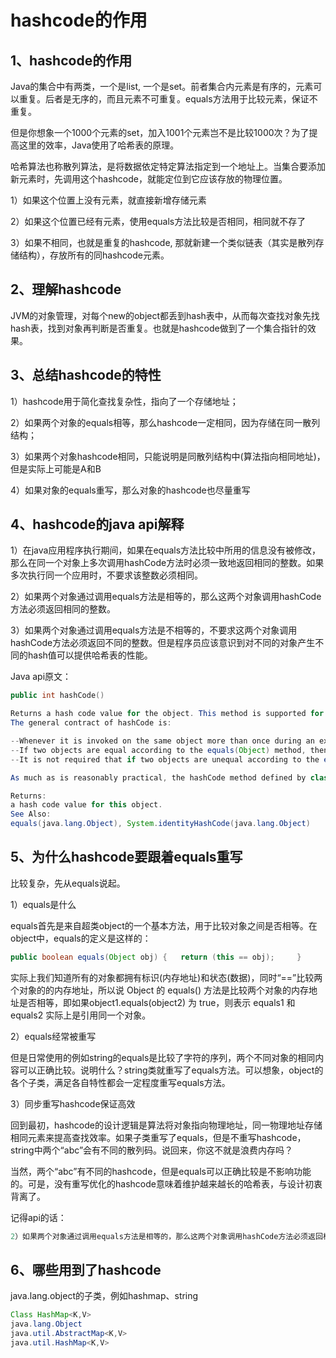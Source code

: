 # hashcode的作用

## 1、hashcode的作用

Java的集合中有两类，一个是list, 一个是set。前者集合内元素是有序的，元素可以重复。后者是无序的，而且元素不可重复。equals方法用于比较元素，保证不重复。

但是你想象一个1000个元素的set，加入1001个元素岂不是比较1000次？为了提高这里的效率，Java使用了哈希表的原理。

哈希算法也称散列算法，是将数据依定特定算法指定到一个地址上。当集合要添加新元素时，先调用这个hashcode，就能定位到它应该存放的物理位置。

1）如果这个位置上没有元素，就直接新增存储元素

2）如果这个位置已经有元素，使用equals方法比较是否相同，相同就不存了

3）如果不相同，也就是重复的hashcode, 那就新建一个类似链表（其实是散列存储结构），存放所有的同hashcode元素。



## 2、理解hashcode

JVM的对象管理，对每个new的object都丢到hash表中，从而每次查找对象先找hash表，找到对象再判断是否重复。也就是hashcode做到了一个集合指针的效果。



## 3、总结hashcode的特性

1）hashcode用于简化查找复杂性，指向了一个存储地址；

2）如果两个对象的equals相等，那么hashcode一定相同，因为存储在同一散列结构；

3）如果两个对象hashcode相同，只能说明是同散列结构中(算法指向相同地址)，但是实际上可能是A和B

4）如果对象的equals重写，那么对象的hashcode也尽量重写



## 4、hashcode的java api解释

1）在java应用程序执行期间，如果在equals方法比较中所用的信息没有被修改，那么在同一个对象上多次调用hashCode方法时必须一致地返回相同的整数。如果多次执行同一个应用时，不要求该整数必须相同。

2）如果两个对象通过调用equals方法是相等的，那么这两个对象调用hashCode方法必须返回相同的整数。

3）如果两个对象通过调用equals方法是不相等的，不要求这两个对象调用hashCode方法必须返回不同的整数。但是程序员应该意识到对不同的对象产生不同的hash值可以提供哈希表的性能。

Java api原文：

```java
public int hashCode​()

Returns a hash code value for the object. This method is supported for the benefit of hash tables such as those provided by HashMap.
The general contract of hashCode is:

--Whenever it is invoked on the same object more than once during an execution of a Java application, the hashCode method must consistently return the same integer, provided no information used in equals comparisons on the object is modified. This integer need not remain consistent from one execution of an application to another execution of the same application.
--If two objects are equal according to the equals(Object) method, then calling the hashCode method on each of the two objects must produce the same integer result.
--It is not required that if two objects are unequal according to the equals(java.lang.Object) method, then calling the hashCode method on each of the two objects must produce distinct integer results. However, the programmer should be aware that producing distinct integer results for unequal objects may improve the performance of hash tables.

As much as is reasonably practical, the hashCode method defined by class Object does return distinct integers for distinct objects. (The hashCode may or may not be implemented as some function of an object's memory address at some point in time.)

Returns:
a hash code value for this object.
See Also:
equals(java.lang.Object), System.identityHashCode(java.lang.Object)
```



## 5、为什么hashcode要跟着equals重写

比较复杂，先从equals说起。

1）equals是什么

equals首先是来自超类object的一个基本方法，用于比较对象之间是否相等。在object中，equals的定义是这样的：

```java
public boolean equals(Object obj) {   return (this == obj);     }
```

实际上我们知道所有的对象都拥有标识(内存地址)和状态(数据)，同时“==”比较两个对象的的内存地址，所以说 Object 的 equals() 方法是比较两个对象的内存地址是否相等，即如果object1.equals(object2) 为 true，则表示 equals1 和 equals2 实际上是引用同一个对象。



2）equals经常被重写

但是日常使用的例如string的equals是比较了字符的序列，两个不同对象的相同内容可以正确比较。说明什么？string类就重写了equals方法。可以想象，object的各个子类，满足各自特性都会一定程度重写equals方法。



3）同步重写hashcode保证高效

回到最初，hashcode的设计逻辑是算法将对象指向物理地址，同一物理地址存储相同元素来提高查找效率。如果子类重写了equals，但是不重写hashcode，string中两个“abc”会有不同的散列码。说回来，你这不就是浪费内存吗？

当然，两个“abc”有不同的hashcode，但是equals可以正确比较是不影响功能的。可是，没有重写优化的hashcode意味着维护越来越长的哈希表，与设计初衷背离了。

记得api的话：

```java
2）如果两个对象通过调用equals方法是相等的，那么这两个对象调用hashCode方法必须返回相同的整数。
```



## 6、哪些用到了hashcode

java.lang.object的子类，例如hashmap、string

```java
Class HashMap<K,V>
java.lang.Object
java.util.AbstractMap<K,V>
java.util.HashMap<K,V>
```

